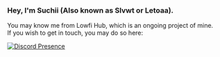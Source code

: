 ### Hey, I'm Suchii (Also known as Slvwt or Letoaa).
You may know me from Lowfi Hub, which is an ongoing project of mine. <br> If you wish to get in touch, you may do so here:

[![Discord Presence](https://lanyard.cnrad.dev/api/527881727671009296)](https://discord.com/users/527881727671009296)
